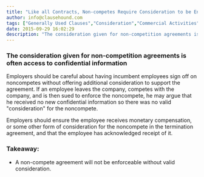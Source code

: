 ```yaml
---
title: "Like all Contracts, Non-competes Require Consideration to be Enforceable"
author: info@clausehound.com
tags: ["Generally Used Clauses","Consideration","Commercial Activities","info@clausehound.com"]
date: 2015-09-29 16:02:29
description: "The consideration given for non-competition agreements is often access to confidential information."
---
```




### The consideration given for non-competition agreements is often access to confidential information

Employers should be careful about having incumbent employees sign off on noncompetes without offering additional consideration to support the agreement. If an employee leaves the company, competes with the company, and is then sued to enforce the noncompete, he may argue that he received no new confidential information so there was no valid "consideration" for the noncompete. 

Employers should ensure the employee receives monetary compensation, or some other form of consideration for the noncompete in the termination agreement, and that the employee has acknowledged receipt of it.



 

### Takeaway:
- A non-compete agreement will not be enforceable without valid consideration.
